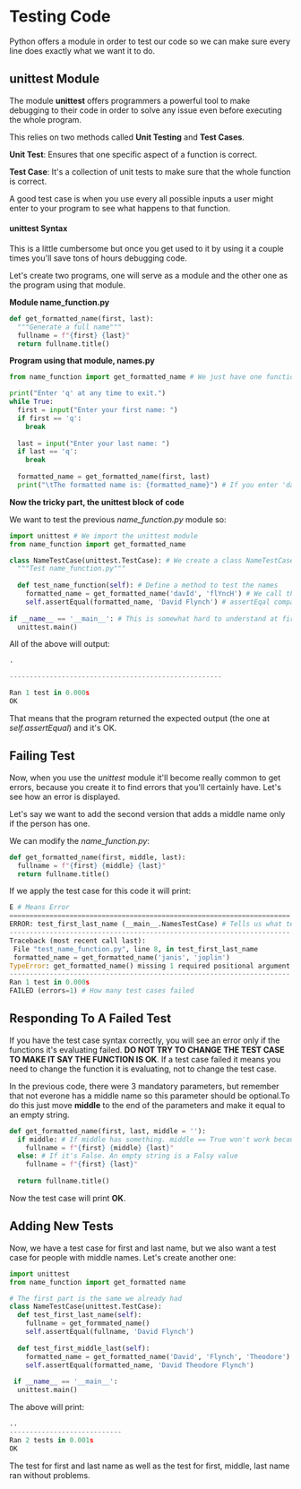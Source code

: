 # Testing Code

Python offers a module in order to test our code so we can make sure every line does exactly what we want it to do.

## unittest Module

The module **unittest** offers programmers a powerful tool to make debugging to their code in order to solve any issue even before executing the whole program.

This relies on two methods called **Unit Testing** and **Test Cases**.

**Unit Test**: Ensures that one specific aspect of a function is correct.

**Test Case**: It's a collection of unit tests to make sure that the whole function is correct.

A good test case is when you use every all possible inputs a user might enter to your program to see what happens to that function.

#### unittest Syntax

This is a little cumbersome but once you get used to it by using it a couple times you'll save tons of hours debugging code.

Let's create two programs, one will serve as a module and the other one as the program using that module.

**Module name_function.py**

~~~python
def get_formatted_name(first, last):
  """Generate a full name"""
  fullname = f"{first} {last}"
  return fullname.title()
~~~

**Program using that module, names.py**

~~~python
from name_function import get_formatted_name # We just have one function in that module so it's optional to use this syntax

print("Enter 'q' at any time to exit.")
while True:
  first = input("Enter your first name: ")
  if first == 'q':
    break
    
  last = input("Enter your last name: ")
  if last == 'q':
    break
    
  formatted_name = get_formatted_name(first, last)
  print("\tThe formatted name is: {formatted_name}") # If you enter 'daVid flYncH', it will print 'David Flynch'
~~~

**Now the tricky part, the unittest block of code**

We want to test the previous *name_function.py* module so:

~~~python
import unittest # We import the unittest module
from name_function import get_formatted_name

class NameTestCase(unittest.TestCase): # We create a class NameTestCase that inherits from one of the classes from the unittest module, TestCase
  """Test name_function.py"""
  
  def test_name_function(self): # Define a method to test the names
    formatted_name = get_formatted_name('davId', 'flYncH') # We call the function here
    self.assertEqual(formatted_name, 'David Flynch') # assertEqal compares the function we call with an expected output, in this case we want it to print 'David Flynch'
    
if __name__ == '__main__': # This is somewhat hard to understand at first, but the easy definition: If you use this the unittest will execute just the functions you want to get executed. In larger programs this is helpful because when importing modules you might have some functions executing without you calling them
  unittest.main()
~~~

All of the above will output:

~~~python
.

-----------------------------------------------------

Ran 1 test in 0.000s
OK 
~~~

That means that the program returned the expected output (the one at *self.assertEqual*) and it's OK.

## Failing Test

Now, when you use the *unittest* module it'll become really common to get errors, because you create it to find errors that you'll certainly have. Let's see how an error is displayed.

Let's say we want to add the second version that adds a middle name only if the person has one.

We can modify the *name_function.py*:

~~~python
def get_formatted_name(first, middle, last):
  fullname = f"{first} {middle} {last}"
  return fullname.title()
~~~

If we apply the test case for this code it will print:

~~~python
E # Means Error
======================================================================
ERROR: test_first_last_name (__main__.NamesTestCase) # Tells us what test case failed so we can review that specific code
----------------------------------------------------------------------
Traceback (most recent call last):
 File "test_name_function.py", line 8, in test_first_last_name
 formatted_name = get_formatted_name('janis', 'joplin')
TypeError: get_formatted_name() missing 1 required positional argument: 'last' # We entered two arguments, it was expecting 3
----------------------------------------------------------------------
Ran 1 test in 0.000s
FAILED (errors=1) # How many test cases failed
~~~

## Responding To A Failed Test

If you have the test case syntax correctly, you will see an error only if the functions it's evaluating failed. **DO NOT TRY TO CHANGE THE TEST CASE TO MAKE IT SAY THE FUNCTION IS OK**. If a test case failed it means you need to change the function it is evaluating, not to change the test case.

In the previous code, there were 3 mandatory parameters, but remember that not everone has a middle name so this parameter should be optional.To do this just move **middle** to the end of the parameters and make it equal to an empty string.

~~~python
def get_formatted_name(first, last, middle = ''):
  if middle: # If middle has something. middle == True won't work because it will evaluate strictly
    fullname = f"{first} {middle} {last}"
  else: # If it's False. An empty string is a Falsy value
    fullname = f"{first} {last}"
    
  return fullname.title()
~~~

Now the test case will print **OK**.

## Adding New Tests

Now, we have a test case for first and last name, but we also want a test case for people with middle names. Let's create another one:

~~~python
import unittest
from name_function import get_formatted name

# The first part is the same we already had
class NameTestCase(unittest.TestCase):
  def test_first_last_name(self):
    fullname = get_formmated_name()
    self.assertEqual(fullname, 'David Flynch')
    
  def test_first_middle_last(self):
    formatted_name = get_formatted_name('David', 'Flynch', 'Theodore')
    self.assertEqual(formatted_name, 'David Theodore Flynch')
    
 if __name__ == '__main__':
  unittest.main()
~~~

The above will print:

~~~python
..
----------------------------
Ran 2 tests in 0.001s
OK
~~~

The test for first and last name as well as the test for first, middle, last name ran without problems. 

